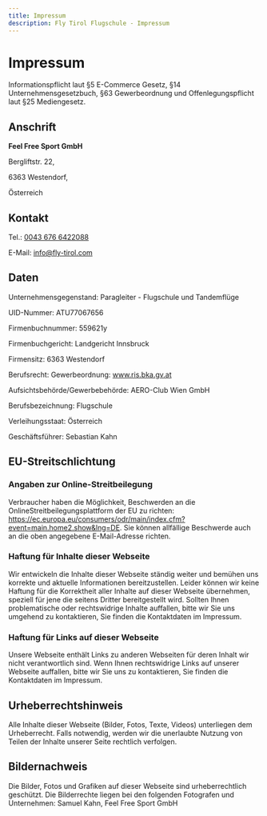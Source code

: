 ```yaml
---
title: Impressum
description: Fly Tirol Flugschule - Impressum
---
```

# Impressum

Informationspflicht laut §5 E-Commerce Gesetz, §14 Unternehmensgesetzbuch, §63 Gewerbeordnung und Offenlegungspflicht laut §25 Mediengesetz.

## Anschrift
<strong>Feel Free Sport GmbH</strong>

Bergliftstr. 22, 

6363 Westendorf,

Österreich

## Kontakt

Tel.: <a href="tel:00436766422088">0043 676 6422088</a>

E-Mail: <a href="mailto:info@fly-tirol.com">info@fly-tirol.com</a>
## Daten

Unternehmensgegenstand: Paragleiter - Flugschule und Tandemflüge

UID-Nummer: ATU77067656

Firmenbuchnummer: 559621y

Firmenbuchgericht:  Landgericht Innsbruck

Firmensitz: 6363 Westendorf

Berufsrecht: Gewerbeordnung: www.ris.bka.gv.at

Aufsichtsbehörde/Gewerbebehörde: AERO-Club Wien GmbH

Berufsbezeichnung: Flugschule 

Verleihungsstaat: Österreich

Geschäftsführer: Sebastian Kahn
 
 
## EU-Streitschlichtung

### Angaben zur Online-Streitbeilegung

Verbraucher haben die Möglichkeit, Beschwerden an die OnlineStreitbeilegungsplattform der EU zu richten: https://ec.europa.eu/consumers/odr/main/index.cfm?event=main.home2.show&lng=DE. Sie können allfällige Beschwerde auch an die oben angegebene E-Mail-Adresse richten.

### Haftung für Inhalte dieser Webseite

Wir entwickeln die Inhalte dieser Webseite ständig weiter und bemühen uns korrekte und aktuelle Informationen bereitzustellen. Leider können wir keine Haftung für die Korrektheit aller Inhalte auf dieser Webseite übernehmen, speziell für jene die seitens Dritter bereitgestellt wird. Sollten Ihnen problematische oder rechtswidrige Inhalte auffallen, bitte wir Sie uns umgehend zu kontaktieren, Sie finden die Kontaktdaten im Impressum.

### Haftung für Links auf dieser Webseite

Unsere Webseite enthält Links zu anderen Webseiten für deren Inhalt wir nicht verantwortlich sind. Wenn Ihnen rechtswidrige Links auf unserer Webseite auffallen, bitte wir Sie uns zu kontaktieren, Sie finden die Kontaktdaten im Impressum.


## Urheberrechtshinweis

Alle Inhalte dieser Webseite (Bilder, Fotos, Texte, Videos) unterliegen dem Urheberrecht. Falls notwendig, werden wir die unerlaubte Nutzung von Teilen der Inhalte unserer Seite rechtlich verfolgen.

## Bildernachweis

Die Bilder, Fotos und Grafiken auf dieser Webseite sind urheberrechtlich geschützt.
Die Bilderrechte liegen bei den folgenden Fotografen und Unternehmen: Samuel Kahn, Feel Free Sport GmbH
 

